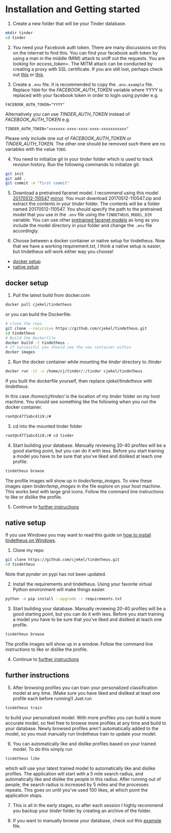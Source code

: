 # Installation and Getting started

1. Create a new folder that will be your Tinder database.
```bash
mkdir tinder
cd tinder
```

2. You need your Facebook auth token. There are many discussions on this on the internet to find this. You can find your facebook auth token by using a man in the middle (MIM) attack to sniff out the requests. You are looking for *access_token=*. The MITM attack can be conducted by creating a proxy with SSL certificate. If you are still lost, perhaps check out [this](https://gist.github.com/rtt/10403467) or [this](http://www.joelotter.com/2015/05/17/dj-khaled-tinder-bot.html).

3. Create a `.env` file. It is recommended to copy the `.env.example` file. Replace `TODO` for the *FACEBOOK_AUTH_TOKEN* variable where YYYY is replaced with your facebook token in order to login using pynder e.g.
```
FACEBOOK_AUTH_TOKEN="YYYY"
```
Alternatively you can use *TINDER_AUTH_TOKEN* instead of *FACEBOOK_AUTH_TOKEN* e.g.
```
TINDER_AUTH_TOKEN="xxxxxxx-xxxx-xxxx-xxxx-xxxxxxxxxxx"
```
Please only include one out of *FACEBOOK_AUTH_TOKEN* or *TINDER_AUTH_TOKEN*. The other one should be removed such there are no variables with the value `TODO`.

4. You need to initialize git in your *tinder* folder which is used to track revision history. Run the following commands to initialize git.
```bash
git init
git add .
git commit -m "first commit"
```

5. Download a pretrained facenet model. I recommend using this model [20170512-110547](https://drive.google.com/file/d/0B5MzpY9kBtDVZ2RpVDYwWmxoSUk/edit) [mirror](https://mega.nz/#!d6gxFL5b!ZLINGZKxdAQ-H7ZguAibd6GmXFXCcr39XxAvIjmTKew). You must download 20170512-110547.zip and extract the contents in your *tinder* folder. The contents will be a folder named 20170512-110547. You should specify the path to the pretrained model that you use in the `.env` file using the `TINDETHEUS_MODEL_DIR` variable. You can use other [pretrained facenet models](https://github.com/davidsandberg/facenet#pre-trained-models) as long as you include the model directory in your folder and change the `.env` file accordingly. 

6. Choose between a docker container or native setup for tindetheus. Now that we have a working requirement.txt, I think a native setup is easier, but tindetheus will work either way you choose!

- [docker setup](#docker-setup)
- [native setup](#native-setup)

## docker setup

1. Pull the latest build from docker.com 

```bash
docker pull cjekel/tindetheus
```

or you can build the Dockerfile:

```bash
# clone the repo
git clone --recursive https://github.com/cjekel/tindetheus.git
cd tindetheus
# Build the Dockerfile
docker build -t tindetheus .
# if successful you should see the new container within 
docker images
```

2. Run the docker container while mounting the *tinder* directory to */tinder*
```bash
docker run -it -v /home/cj/tinder/:/tinder cjekel/tindetheus
```

If you built the dockerfile yourself, then replace *cjekel/tindetheus* with *tindetheus*.

In this case */home/cj/tinder/* is the location of my *tinder* folder on my host machine. You should see something like the following when you run the docker container.
```bash
root@c4771abc41i9:/# 
```

3. cd into the mounted tinder folder
```bash
root@c4771abc41i9:/# cd tinder
```

4. Start building your database. Manually reviewing 20-40 profiles will be a good starting point, but you can do it with less. Before you start training a model you have to be sure that you've liked and disliked at leach one profile.
```bash
tindetheus browse
```
The profile images will show up in *tinder/temp_images*. To view these images open *tinder/temp_images* in the file explore on your host machine. This works best with large grid icons. Follow the command line instructions to like or dislike the profile.

5. Continue to [further instructions](#further-instructions)

## native setup

If you use Windows you may want to read this guide on [how to install tindetheus on Windows](http://jekel.me/2018/How-to-install-tindetheus-on-windows-10-to-automatically-like-users-on-tinder/).

1. Clone my repo
```bash
git clone https://github.com/cjekel/tindetheus.git
cd tindetheus
```
Note that pynder on pypi has not been updated.

2. Install the requirements and tindetheus. Using your favorite virtual Python environment will make things easier.
```bash
python -m pip install --upgrade -r requirements.txt
```

3. Start building your database. Manually reviewing 20-40 profiles will be a good starting point, but you can do it with less. Before you start training a model you have to be sure that you've liked and disliked at leach one profile.
```bash
tindetheus browse
```
The profile images will show up in a window. Follow the command line instructions to like or dislike the profile.

4. Continue to [further instructions](#further-instructions)


## further instructions

5. After browsing profiles you can train your personalized classification model at any time. (Make sure you have liked and disliked at least one profile each before running!) Just run
```bash
tindetheus train
```
to build your personalized model. With more profiles you can build a more accurate model, so feel free to browse more profiles at any time and build to your database. Newly browsed profiles aren't automatically added to the model, so you must manually run tindetheus train to update your model.

6. You can automatically like and dislike profiles based on your trained model. To do this simply run
```bash
tindetheus like
```
which will use your latest trained model to automatically like and dislike profiles. The application will start with a 5 mile search radius, and automatically like and dislike the people in this radius. After running out of people, the search radius is increased by 5 miles and the processes repeats. This goes on until you've used 100 likes, at which point the application stops.

7. This is all in the early stages, so after each session I highly recommend you backup your *tinder* folder by creating an archive of the folder.

8. If you want to manually browse your database, check out this [example](https://github.com/cjekel/tindetheus/blob/master/examples/open_database.py) file.
